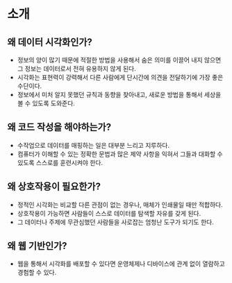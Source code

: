 # 소개

## 왜 데이터 시각화인가?

- 정보의 양이 많기 때문에 적절한 방법을 사용해서 숨은 의미를 이끌어 내지 않으면 그 정보는 데이터로서 전혀 유용하지 않게 된다.
- 시각화는 표현력이 강력해서 다른 사람에게 단시간에 의견을 전달하기에 가장 좋은 수단이다.
- 정보에서 미처 알지 못했던 규칙과 동향을 찾아내고, 새로운 방법을 통해서 세상을 볼 수 있도록 도와준다.

## 왜 코드 작성을 해야하는가?

- 수작업으로 데이터를 매핑하는 일은 대부분 느리고 지루하다.
- 컴퓨터가 이해할 수 있는 정확한 문법과 많은 제약 사항을 익혀서 그들과 대화할 수 있도록 스스로를 훈련시켜야 한다.

## 왜 상호작용이 필요한가?

- 정적인 시각화는 비교할 다른 관점이 없는 경우나, 매체가 인쇄물일 때만 적합하다.
- 상호작용이 가능하면 사람들이 스스로 데이터를 탐색할 자유를 갖게 된다.
- 그 데이터나 주제에 무관심했던 사람들을 사로잡는 엄청난 도구가 되기도 한다.

## 왜 웹 기반인가?

- 웹을 통해서 시각화를 배포할 수 있다면 운영체제나 디바이스에 관계 없이 열람하고 경험할 수 있다.